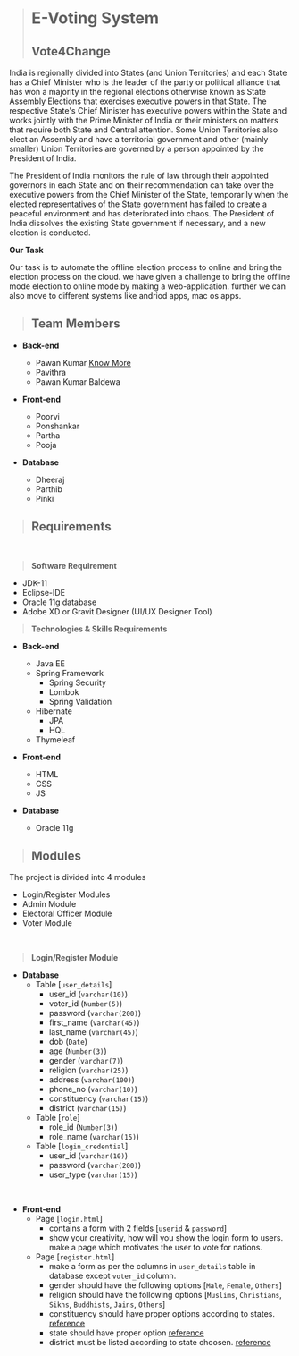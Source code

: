> # **E-Voting System**
> ## **Vote4Change**

India is regionally divided into States (and Union Territories) and each State has a Chief Minister who is the leader of the party or political alliance that has won a majority in the regional elections otherwise known as State Assembly Elections that exercises executive powers in that State. The respective State's Chief Minister has executive powers within the State and works jointly with the Prime Minister of India or their ministers on matters that require both State and Central attention. Some Union Territories also elect an Assembly and have a territorial government and other (mainly smaller) Union Territories are governed by a person appointed by the President of India.

The President of India monitors the rule of law through their appointed governors in each State and on their recommendation can take over the executive powers from the Chief Minister of the State, temporarily when the elected representatives of the State government has failed to create a peaceful environment and has deteriorated into chaos. The President of India dissolves the existing State government if necessary, and a new election is conducted.

**Our Task**

Our task is to automate the offline election process to online and bring the election process on the cloud. we have given a challenge to bring the offline mode election to online mode by making a web-application. further we can also move to different systems like andriod apps, mac os apps. 

> ## **Team Members**

- **Back-end**
    - Pawan Kumar [Know More](https://pawanmalhotra.netlify.app)
    - Pavithra
    - Pawan Kumar Baldewa

- **Front-end** 
    - Poorvi
    - Ponshankar
    - Partha
    - Pooja

- **Database**
    - Dheeraj
    - Parthib
    - Pinki

> ## **Requirements**

<br>

> **Software Requirement**

- JDK-11
- Eclipse-IDE
- Oracle 11g database
- Adobe XD or Gravit Designer (UI/UX Designer Tool)

>  **Technologies & Skills Requirements**

- **Back-end**
    - Java EE
    - Spring Framework
        - Spring Security
        - Lombok
        - Spring Validation
    - Hibernate
        - JPA
        - HQL
    - Thymeleaf

- **Front-end**
    - HTML
    - CSS
    - JS

- **Database**
    - Oracle 11g

> ## **Modules**

The project is divided into 4 modules

- Login/Register Modules
- Admin Module
- Electoral Officer Module
- Voter Module

<br>

> **Login/Register Module**

- **Database**
    - Table [`user_details`]
        - user_id (`varchar(10)`)
        - voter_id (`Number(5)`)
        - password (`varchar(200)`)
        - first_name (`varchar(45)`)
        - last_name (`varchar(45)`)
        - dob (`Date`)
        - age (`Number(3)`)
        - gender (`varchar(7)`)
        - religion (`varchar(25)`)
        - address (`varchar(100)`)
        - phone_no (`varchar(10)`)
        - constituency (`varchar(15)`)
        - district (`varchar(15)`)
    - Table [`role`]
        - role_id (`Number(3)`)
        - role_name (`varchar(15)`)
    - Table [`login_credential`]
        - user_id (`varchar(10)`)
        - password  (`varchar(200)`)
        - user_type (`varchar(15)`)

<br>

- **Front-end**
    - Page [`login.html`]
        - contains a form with 2 fields [`userid` & `password`]
        - show your creativity, how will you show the login form to users. make a page which motivates the user to vote for nations.
    - Page [`register.html`]
        - make a form as per the columns in `user_details` table in database except `voter_id` column.
        - gender should have the following options [`Male`, `Female`, `Others`]
        - religion should have the following options [`Muslims`, `Christians`, `Sikhs`, `Buddhists`, `Jains`, `Others`]
        - constituency should have proper options according to states. [reference](https://en.wikipedia.org/wiki/List_of_constituencies_of_the_Lok_Sabha)
        - state should have proper option [reference](https://en.wikipedia.org/wiki/List_of_constituencies_of_the_Lok_Sabha)
        - district must be listed according to state choosen. [reference](https://en.wikipedia.org/wiki/List_of_districts_in_India)
